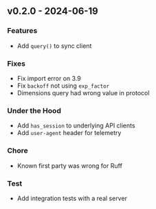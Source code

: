 ## v0.2.0 - 2024-06-19
### Features
* Add `query()` to sync client
### Fixes
* Fix import error on 3.9
* Fix `backoff` not using `exp_factor`
* Dimensions query had wrong value in protocol
### Under the Hood
* Add `has_session` to underlying API clients
* Add `user-agent` header for telemetry
### Chore
* Known first party was wrong for Ruff
### Test
* Add integration tests with a real server
